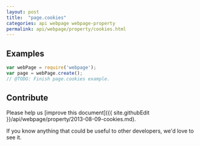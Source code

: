 ```yaml
---
layout: post
title:  "page.cookies"
categories: api webpage webpage-property
permalink: api/webpage/property/cookies.html
---
```


## Examples

```javascript
var webPage = require('webpage');
var page = webPage.create();
// @TODO: Finish page.cookies example.
```

## Contribute

Please help us [improve this document]({{ site.githubEdit }}/api/webpage/property/2013-08-09-cookies.md).

If you know anything that could be useful to other developers, we'd love to see it.



